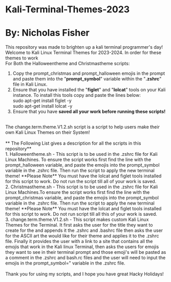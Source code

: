 # Kali-Terminal-Themes-2023
# By: Nicholas Fisher
This repository was made to brighten up a kali terminal programmer's day! Welcome to Kali Linux Terminal Themes for 2023-2024. In order for these themes to work <br />
For Both the Halloweentheme and Christmastheme scripts: <br />
1. Copy the prompt_christmas and prompt_halloween emojis in the prompt and paste them into the "**prompt_symbol**" variable within the "**.zshrc**" file in Kali Linux.
2. Ensure that you have installed the "**figlet**" and "**lolcat**" tools on your Kali instance. To install this tools copy and paste the lines below: <br />
   sudo apt-get install figlet -y <br />
   sudo apt-get install lolcat -y <br />
3. Ensure that you have **saved all your work before running these scripts!** <br />
<br />
The change.term.theme.V1.2.sh script is a script to help users make their own Kali Linux Themes on their System! <br />
<br />
** The Following List gives a description for all the scripts in this repository** <br />
1. Halloweentheme.sh - This script is to be used in the .zshrc file for Kali Linux Machines. To ensure the script works first find the line with the prompt_halloween variable, and paste the emojis into the prompt_symbol variable in the .zshrc file. Then run the script to apply the new terminal theme! **Please Note** You must have the lolcat and figlet tools installed for this script to work. Do not run the script till all of your work is saved. <br />
2. Christmastheme.sh - This script is to be used in the .zshrc file for Kali Linux Machines.To ensure the script works first find the line with the prompt_christmas  variable, and paste the emojis into the prompt_symbol variable in the .zshrc file. Then run the script to apply the new terminal theme! **Please Note** You must have the lolcat and figlet tools installed for this script to work. Do not run script till all this of your work is saved. <br />
3. change.term.theme.V1.2.sh - This script makes custom Kali Linux Themes for the Terminal. It first asks the user for the title they want to create for the and appends it the .zshrc and .bashrc file then asks the user for the ASCII art the would like for their theme and applies it to the .zshrc file. Finally it provides the user with a link to a site that contains all the emojis that work in the Kali linux Terminal, then asks the users for emojis they want to see in their terminal prompt and those emoji's will be pasted as a comment in the .zshrc and bash.rc files and the user will need to input the emojis in the prompt_symbol=" variable in the .zshrc file. <br />
<br />
Thank you for using my scripts, and I hope you have great Hacky Holidays!
